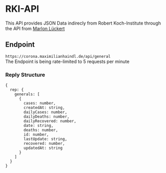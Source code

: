 # RKI-API

This API provides JSON Data indirecly from Robert Koch-Institute through the API from [Marlon Lückert](https://github.com/marlon360/rki-covid-api)

## Endpoint

`https://corona.maximilianhaindl.de/api/general`  
The Endpoint is being rate-limited to 5 requests per minute

### Reply Structure

```
{
  rep: {
    generals: [
      {
        cases: number,
        createdAt: string,
        dailyCases: number,
        dailyDeaths: number,
        dailyRecovered: number,
        date: string,
        deaths: number,
        id: number,
        lastUpdate: string,
        recovered: number,
        updatedAt: string
      }
    ]
  }
}
```
